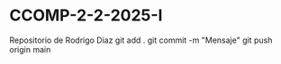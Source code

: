 # CCOMP-2-2-2025-I
Repositorio de Rodrigo Diaz 
git add . 
git commit -m "Mensaje" 
git push origin main

